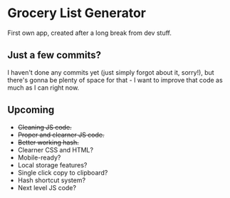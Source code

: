 # Grocery List Generator
 First own app, created after a long break from dev stuff.

## Just a few commits?
I haven't done any commits yet (just simply forgot about it, sorry!), but there's gonna be plenty of space for that - I want to improve that code as much as I can right now.

## Upcoming
- ~~Cleaning JS code.~~
- ~~Proper and clearner JS code.~~
- ~~Better working hash.~~
- Clearner CSS and HTML?
- Mobile-ready?
- Local storage features?
- Single click copy to clipboard?
- Hash shortcut system?
- Next level JS code?
